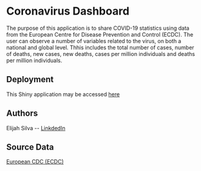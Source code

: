 # Coronavirus Dashboard

The purpose of this application is to share COVID-19 statistics using data from the European Centre for Disease Prevention and Control (ECDC).
The user can observe a number of variables related to the virus, on both a national and global level. Thhis includes the total number of cases, number of deaths, new cases, new deaths, cases per million individuals and deaths per million individuals.

## Deployment

This Shiny application may be accessed [here](https://elisilva.shinyapps.io/covid/)

## Authors

Elijah Silva -- [LinkdedIn](https://www.linkedin.com/in/elijahsilva/)

## Source Data

[European CDC (ECDC)](https://github.com/owid/covid-19-data/tree/master/public/data/)
